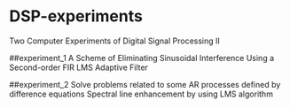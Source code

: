 # DSP-experiments
Two Computer Experiments of Digital Signal Processing II

##experiment_1
A Scheme of Eliminating Sinusoidal Interference Using a Second-order FIR LMS Adaptive Filter

##experiment_2
Solve problems related to some AR processes defined by difference equations
Spectral line enhancement by using LMS algorithm
